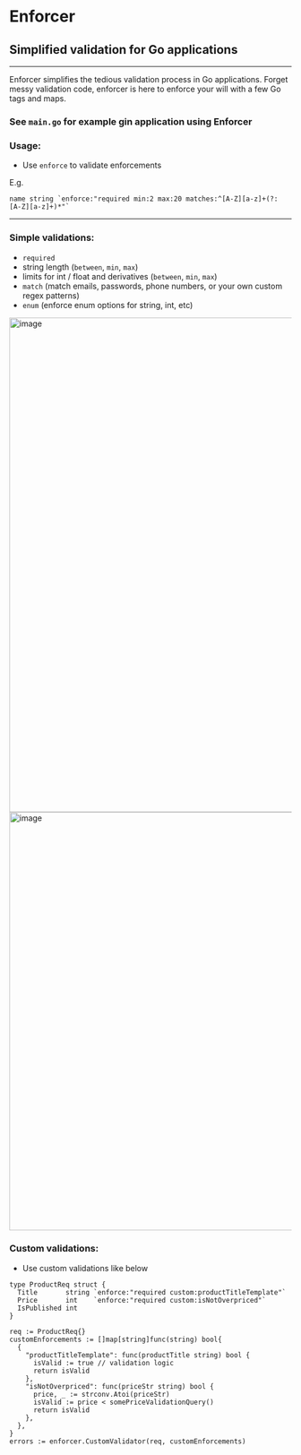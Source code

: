 # Enforcer
## Simplified validation for Go applications

---

<WIP>

Enforcer simplifies the tedious validation process in Go applications. Forget messy validation code, enforcer is here to enforce your will with a few Go tags and maps.


### See `main.go` for example gin application using Enforcer

### Usage:
- Use ``enforce`` to validate enforcements

E.g. 
```
name string `enforce:"required min:2 max:20 matches:^[A-Z][a-z]+(?: [A-Z][a-z]+)*"`
```  

---

### Simple validations:
- `required`
- string length (`between`, `min`, `max`)
- limits for int / float and derivatives (`between`, `min`, `max`)
- `match` (match emails, passwords, phone numbers, or your own custom regex patterns)
- `enum` (enforce enum options for string, int, etc)
  

<img width="883" alt="image" src="https://github.com/rrojan/enforcer/assets/59971845/d8df7c8d-6ead-46d7-8a35-279f015eb814">
<img width="747" alt="image" src="https://github.com/rrojan/enforcer/assets/59971845/335e505a-4205-4a3b-8a42-8d6815c78aeb">


### Custom validations:
- Use custom validations like below

```
type ProductReq struct {
  Title       string `enforce:"required custom:productTitleTemplate"`
  Price       int    `enforce:"required custom:isNotOverpriced"`
  IsPublished int
}	
```

```
req := ProductReq{}
customEnforcements := []map[string]func(string) bool{
  {
    "productTitleTemplate": func(productTitle string) bool {
      isValid := true // validation logic
      return isValid
    },
    "isNotOverpriced": func(priceStr string) bool {
      price, _ := strconv.Atoi(priceStr)
      isValid := price < somePriceValidationQuery()
      return isValid
    },
  },
}
errors := enforcer.CustomValidator(req, customEnforcements)
```
